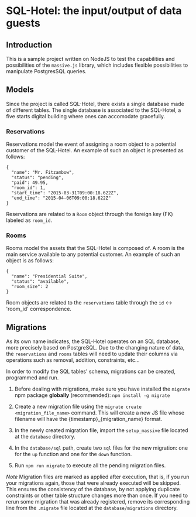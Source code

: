 # SQL-Hotel: the input/output of data guests

## Introduction

This is a sample project written on NodeJS to test the capabilities and possibilities of the `massive.js` library, which
includes flexible possibilities to manipulate PostgresSQL queries.

## Models

Since the project is called SQL-Hotel, there exists a single database made of different tables. The single database is
associated to the SQL-Hotel, a five starts digital building where ones can accomodate gracefully.

### Reservations

Reservations model the event of assigning a room object to a potential customer of the SQL-Hotel. An example of such an object is presented as follows:
```
{
  "name": "Mr. Fitzambow",
  "status": "pending",
  "paid": 49.95,
  "room_id": 1,
  "start_time": "2015-03-31T09:00:18.622Z",
  "end_time": "2015-04-06T09:00:18.622Z"
}
```

Reservations are related to a `Room` object through the foreign key (FK) labeled as `room_id`.


### Rooms

Rooms model the assets that the SQL-Hotel is composed of. A room is the main service available to
 any potential customer. An example of such an object is as follows:
```
{
  "name": "Presidential Suite",
  "status": "available",
  "room_size": 2
}
```

Room objects are related to the `reservations` table through the `id` <-> 'room_id' correspondence.

## Migrations

As its own name indicates, the SQL-Hotel operates on an SQL database, more precisely based on PostgreSQL.
Due to the changing nature of data, the `reservations` and `rooms` tables will need to update their columns
 via operations such as removal, addition, constraints, etc...

In order to modify the SQL tables' schema, migrations can be created, programmed and run.

1. Before dealing with migrations, make sure you have installed the `migrate` npm package **globally** (recommended):
  `npm install -g migrate`

2. Create a new migration file using the `migrate create <migration_file_name>` command. This will create a new JS file
 whose filename will have the {timestamp}_{migration_name} format.

3. In the newly created migration file, import the `setup_massive` file located at the `database` directory.

4. In the `database/sql` path, create two `sql` files for the new migration: one for the `up` function and one for
the `down` function.

5. Run `npm run migrate` to execute all the pending migration files.

*Note* Migration files are marked as applied after execution, that is, if you run your migrations again, those that were
already executed will be skipped.
 This ensures the consistency of the database, by not applying duplicate constraints or other table structure changes
  more than once. If you need to rerun some migration that was already registered, remove its corresponding line from
  the `.migrate` file located at the `database/migrations` directory.